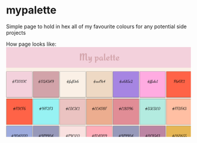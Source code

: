 # mypalette
Simple page to hold in hex all of my favourite colours for any potential side projects

How page looks like: 
![Alt text](page.JPG?raw=true "screenshot of the page")

